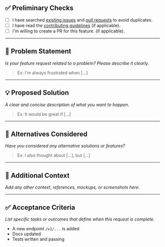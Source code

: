 ## ✅ Preliminary Checks

- [ ] I have searched [existing issues](../issues) and [pull requests](../pulls) to avoid duplicates.
- [ ] I have read the [contributing guidelines](../blob/main/CONTRIBUTING.md) (if applicable).
- [ ] I'm willing to create a PR for this feature. (if applicable).

---

## 🧩 Problem Statement

_Is your feature request related to a problem? Please describe it clearly._

> Ex: I'm always frustrated when [...]

---

## 💡 Proposed Solution

_A clear and concise description of what you want to happen._

> Ex: It would be great if [...]

---

## 🔄 Alternatives Considered

_Have you considered any alternative solutions or features?_

> Ex: I also thought about [...], but [...]

---

## 📎 Additional Context

_Add any other context, references, mockups, or screenshots here._

---

## ✅ Acceptance Criteria

_List specific tasks or outcomes that define when this request is complete._

- A new endpoint `/v1/...` is added  
- Docs updated  
- Tests written and passing  
